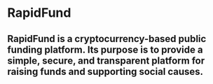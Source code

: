 # RapidFund

## RapidFund is a cryptocurrency-based public funding platform. Its purpose is to provide a simple, secure, and transparent platform for raising funds and supporting social causes.
